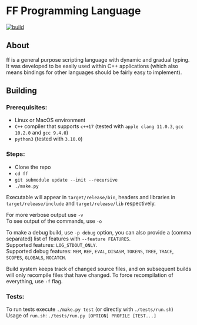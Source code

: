 # FF Programming Language

[![build](https://github.com/maxrt101/ff/actions/workflows/build.yml/badge.svg)](https://github.com/maxrt101/ff/actions/workflows/build.yml)

## About
ff is a general purpose scripting language with dynamic and gradual typing.  
It was developed to be easily used within C++ applications (which also means bindings for other languages should be fairly easy to implement).  


## Building
### Prerequisites:
  - Linux or MacOS environment
  - `C++` compiler that supports `c++17` (tested with `apple clang 11.0.3`, `gcc 10.2.0` and `gcc 9.4.0`)
  - `python3` (tested with `3.10.0`)

### Steps:
 - Clone the repo
 - `cd ff`
 - `git submodule update --init --recursive`
 - `./make.py`

Executable will appear in `target/release/bin`, headers and libraries in `target/release/include` and `target/release/lib` respectively.  

For more verbose output use `-v`  
To see output of the commands, use `-o`  

To make a debug build, use `-p debug` option, you can also provide a (comma separated) list of features with `--feature FEATURES`.  
Supported features: `LOG_STDOUT_ONLY`.  
Supported debug features: `MEM`, `REF`, `EVAL`, `DISASM`, `TOKENS`, `TREE`, `TRACE`, `SCOPES`, `GLOBALS`, `NOCATCH`.  

Build system keeps track of changed source files, and on subsequent builds will only recompile files that have changed. To force recompilation of everything, use `-f` flag.  

### Tests:
To run tests execute `./make.py test` (or directly with `./tests/run.sh`)  
Usage of `run.sh`: `./tests/run.py [OPTION] PROFILE [TEST...]`  
